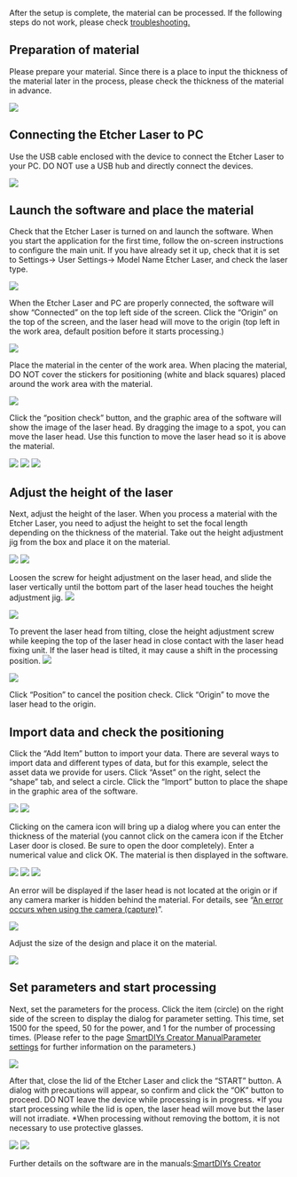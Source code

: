 After the setup is complete, the material can be processed. If the following steps do not work, please check <a target="_blank" href="https://support.smartdiys.cc/hc/en-us/sections/360006255294-Problems-about-Etcher-Laser">troubleshooting.</a>

## Preparation of material
Please prepare your material. Since there is a place to input the thickness of the material later in the process, please check the thickness of the material in advance.

<img src="./images/first_processing_pc_1.jpg">

## Connecting the Etcher Laser to PC
Use the USB cable enclosed with the device to connect the Etcher Laser to your PC. DO NOT use a USB hub and directly connect the devices.

<img src="./images/software_setup_pc.jpg">

## Launch the software and place the material
Check that the Etcher Laser is turned on and launch the software. When you start the application for the first time, follow the on-screen instructions to configure the main unit. If you have already set it up, check that it is set to Settings-> User Settings-> Model Name Etcher Laser, and check the laser type.

<img src="./images/first_processing_pc_2.png">

When the Etcher Laser and PC are properly connected, the software will show “Connected” on the top left side of the screen.
Click the “Origin” on the top of the screen, and the laser head will move to the origin (top left in the work area, default position before it starts processing.)

<img src="./images/first_processing_pc_3.jpg">


Place the material in the center of the work area. When placing the material, DO NOT cover the stickers for positioning (white and black squares) placed around the work area with the material.

<img src="./images/first_processing_pc_4.jpg">

Click the “position check” button, and the graphic area of the software will show the image of the laser head. By dragging the image to a spot, you can move the laser head. Use this function to move the laser head so it is above the material.

<img src="./images/first_processing_pc_5.jpg">

<img src="./images/first_processing_pc_6.jpg">

<img src="./images/first_processing_pc_7.jpg">

## Adjust the height of the laser
Next, adjust the height of the laser. When you process a material with the Etcher Laser, you need to adjust the height to set the focal length depending on the thickness of the material.
Take out the height adjustment jig from the box and place it on the material.

<img src="./images/hardware_setup_11.jpg">

<img src="./images/first_processing_pc_8.jpg">

Loosen the screw for height adjustment on the laser head, and slide the laser vertically until the bottom part of the laser head touches the height adjustment jig.
<img src="./images/first_processing_pc_9.jpg">

<img src="./images/first_processing_pc_10.png">

To prevent the laser head from tilting, close the height adjustment screw while keeping the top of the laser head in close contact with the laser head fixing unit. If the laser head is tilted, it may cause a shift in the processing position.
<img src="./images/first_processing_pc_21.jpg">

<img src="./images/first_processing_pc_22.gif">

Click “Position” to cancel the position check. Click “Origin” to move the laser head to the origin.

## Import data and check the positioning
Click the “Add Item” button to import your data. There are several ways to import data and different types of data, but for this example, select the asset data we provide for users. Click “Asset” on the right, select the “shape” tab, and select a circle. Click the “Import” button to place the shape in the graphic area of the software.

<img src="./images/first_processing_pc_11.jpg">

<img src="./images/first_processing_pc_12.jpg">

Clicking on the camera icon will bring up a dialog where you can enter the thickness of the material (you cannot click on the camera icon if the Etcher Laser door is closed. Be sure to open the door completely). Enter a numerical value and click OK. The material is then displayed in the software.

<img src="./images/first_processing_pc_13.jpg">

<img src="./images/first_processing_pc_14.png">

<img src="./images/first_processing_pc_15.jpg">

An error will be displayed if the laser head is not located at the origin or if any camera marker is hidden behind the material. For details, see “<a target="_blank" href="https://support.smartdiys.cc/hc/en-us/articles/360039256373">An error occurs when using the camera (capture)</a>”.

<img src="./images/first_processing_pc_16.png">

Adjust the size of the design and place it on the material.

<img src="./images/first_processing_pc_17.jpg">

## Set parameters and start processing
Next, set the parameters for the process. Click the item (circle) on the right side of the screen to display the dialog for parameter setting. This time, set 1500 for the speed, 50 for the power, and 1 for the number of processing times. (Please refer to the page <a target="_blank" href="https://manual.smartdiys.cc/smartdiys-creator-parameter-settings/">SmartDIYs Creator ManualParameter settings</a> for further information on the parameters.)


<img src="./images/first_processing_pc_18.jpg">

After that, close the lid of the Etcher Laser and click the “START” button. A dialog with precautions will appear, so confirm and click the “OK” button to proceed. DO NOT leave the device while processing is in progress.
*If you start processing while the lid is open, the laser head will move but the laser will not irradiate.
*When processing without removing the bottom, it is not necessary to use protective glasses.

<img src="./images/first_processing_pc_19.jpg">

<img src="./images/first_processing_pc_20.jpg">

Further details on the software are in the manuals:<a target="_blank" href="https://manual.smartdiys.cc/smartdiys-creator-product-outline/">SmartDIYs Creator</a>
